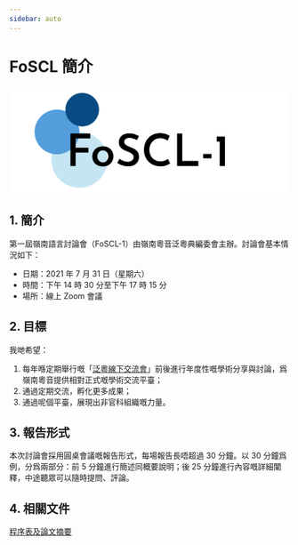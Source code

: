 ```yaml
---
sidebar: auto
---
```


# FoSCL 簡介

![FoSCL_logo](./foscl_logo.png)

## 1. 簡介

第一屆嶺南語言討論會（FoSCL-1）由嶺南粵音泛粵典編委會主辦。討論會基本情況如下：

- 日期：2021 年 7 月 31 日（星期六）
- 時間：下午 14 時 30 分至下午 17 時 15 分
- 場所：線上 Zoom 會議

## 2. 目標

我哋希望：

1. 每年喺定期舉行嘅「[泛粵線下交流會](/pan-cantonese-offline-meeting/)」前後進行年度性嘅學術分享與討論，爲嶺南粵音提供相對正式嘅學術交流平臺；
2. 通過定期交流，孵化更多成果；
3. 通過呢個平臺，展現出非官科組織嘅力量。

## 3. 報告形式

本次討論會採用圓桌會議嘅報告形式，每場報告長唔超過 30 分鐘。以 30 分鐘爲例，分爲兩部分：前 5 分鐘進行簡述同概要說明；後 25 分鐘進行內容嘅詳細闡釋，中途聽眾可以隨時提問、評論。

## 4. 相關文件

[程序表及論文摘要](https://github.com/JyutdictEB/FoSCL-Docs/raw/main/FoSCL-1%20Program%20and%20Abstracts.pdf)
